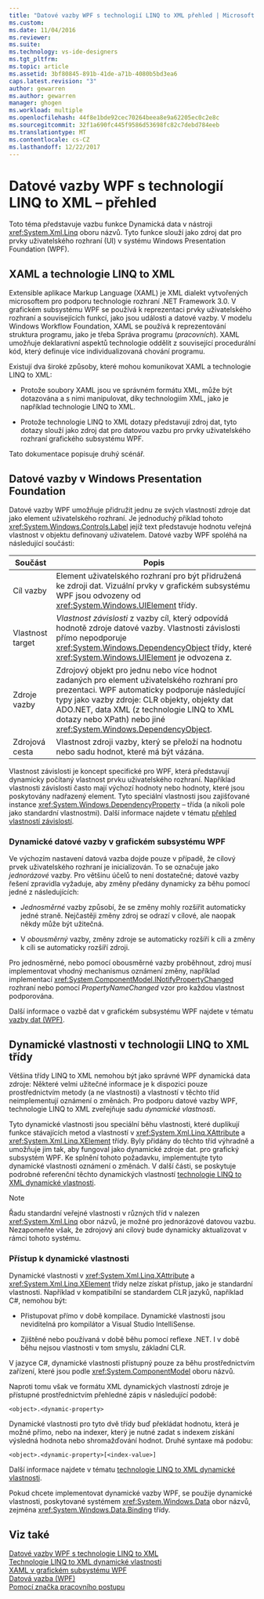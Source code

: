 ```yaml
---
title: "Datové vazby WPF s technologií LINQ to XML přehled | Microsoft Docs"
ms.custom: 
ms.date: 11/04/2016
ms.reviewer: 
ms.suite: 
ms.technology: vs-ide-designers
ms.tgt_pltfrm: 
ms.topic: article
ms.assetid: 3bf80845-891b-41de-a71b-4080b5bd3ea6
caps.latest.revision: "3"
author: gewarren
ms.author: gewarren
manager: ghogen
ms.workload: multiple
ms.openlocfilehash: 44f8e1bde92cec70264beea8e9a62205ec0c2e8c
ms.sourcegitcommit: 32f1a690fc445f9586d53698fc82c7debd784eeb
ms.translationtype: MT
ms.contentlocale: cs-CZ
ms.lasthandoff: 12/22/2017
---
```

# <a name="wpf-data-binding-with-linq-to-xml-overview"></a>Datové vazby WPF s technologií LINQ to XML – přehled
Toto téma představuje vazbu funkce Dynamická data v nástroji <xref:System.Xml.Linq> oboru názvů. Tyto funkce slouží jako zdroj dat pro prvky uživatelského rozhraní (UI) v systému Windows Presentation Foundation (WPF).  
  
## <a name="xaml-and-linq-to-xml"></a>XAML a technologie LINQ to XML  
 Extensible aplikace Markup Language (XAML) je XML dialekt vytvořených microsoftem pro podporu technologie rozhraní .NET Framework 3.0. V grafickém subsystému WPF se používá k reprezentaci prvky uživatelského rozhraní a souvisejících funkcí, jako jsou události a datové vazby. V modelu Windows Workflow Foundation, XAML se používá k reprezentování struktura programu, jako je třeba Správa programu (*pracovních*). XAML umožňuje deklarativní aspektů technologie oddělit z související procedurální kód, který definuje více individualizovaná chování programu.  
  
 Existují dva široké způsoby, které mohou komunikovat XAML a technologie LINQ to XML:  
  
-   Protože soubory XAML jsou ve správném formátu XML, může být dotazována a s nimi manipulovat, díky technologiím XML, jako je například technologie LINQ to XML.  
  
-   Protože technologie LINQ to XML dotazy představují zdroj dat, tyto dotazy slouží jako zdroj dat pro datovou vazbu pro prvky uživatelského rozhraní grafického subsystému WPF.  
  
 Tato dokumentace popisuje druhý scénář.  
  
## <a name="data-binding-in-the-windows-presentation-foundation"></a>Datové vazby v Windows Presentation Foundation  
 Datové vazby WPF umožňuje přidružit jednu ze svých vlastností zdroje dat jako element uživatelského rozhraní. Je jednoduchý příklad tohoto <xref:System.Windows.Controls.Label> jejíž text představuje hodnotu veřejná vlastnost v objektu definovaný uživatelem. Datové vazby WPF spoléhá na následující součásti:  
  
|Součást|Popis|  
|---------------|-----------------|  
|Cíl vazby|Element uživatelského rozhraní pro být přidružená ke zdroji dat. Vizuální prvky v grafickém subsystému WPF jsou odvozeny od <xref:System.Windows.UIElement> třídy.|  
|Vlastnost target|*Vlastnost závislosti* z vazby cíl, který odpovídá hodnotě zdroje datové vazby. Vlastnosti závislosti přímo nepodporuje <xref:System.Windows.DependencyObject> třídy, které <xref:System.Windows.UIElement> je odvozena z.|  
|Zdroje vazby|Zdrojový objekt pro jednu nebo více hodnot zadaných pro element uživatelského rozhraní pro prezentaci. WPF automaticky podporuje následující typy jako vazby zdroje: CLR objekty, objekty dat ADO.NET, data XML (z technologie LINQ to XML dotazy nebo XPath) nebo jiné <xref:System.Windows.DependencyObject>.|  
|Zdrojová cesta|Vlastnost zdroji vazby, který se přeloží na hodnotu nebo sadu hodnot, které má být vázána.|  
  
 Vlastnost závislosti je koncept specifické pro WPF, která představují dynamicky počítaný vlastnost prvku uživatelského rozhraní. Například vlastnosti závislosti často mají výchozí hodnoty nebo hodnoty, které jsou poskytovány nadřazený element. Tyto speciální vlastnosti jsou zajišťované instance <xref:System.Windows.DependencyProperty> – třída (a nikoli pole jako standardní vlastnostmi). Další informace najdete v tématu [přehled vlastností závislostí](/dotnet/framework/wpf/advanced/dependency-properties-overview).  
  
### <a name="dynamic-data-binding-in-wpf"></a>Dynamické datové vazby v grafickém subsystému WPF  
 Ve výchozím nastavení datová vazba dojde pouze v případě, že cílový prvek uživatelského rozhraní je inicializován. To se označuje jako *jednorázové* vazby. Pro většinu účelů to není dostatečné; datové vazby řešení zpravidla vyžaduje, aby změny předány dynamicky za běhu pomocí jedné z následujících:  
  
-   *Jednosměrné* vazby způsobí, že se změny mohly rozšířit automaticky jedné straně. Nejčastěji změny zdroj se odrazí v cílové, ale naopak někdy může být užitečná.  
  
-   V *obousměrný* vazby, změny zdroje se automaticky rozšíří k cíli a změny k cíli se automaticky rozšíří zdroji.  
  
 Pro jednosměrné, nebo pomocí obousměrné vazby proběhnout, zdroj musí implementovat vhodný mechanismus oznámení změny, například implementací <xref:System.ComponentModel.INotifyPropertyChanged> rozhraní nebo pomocí *PropertyNameChanged* vzor pro každou vlastnost podporována.  
  
 Další informace o vazbě dat v grafickém subsystému WPF najdete v tématu [vazby dat (WPF)](/dotnet/framework/wpf/data/data-binding-wpf).  
  
## <a name="dynamic-properties-in-linq-to-xml-classes"></a>Dynamické vlastnosti v technologii LINQ to XML třídy  
 Většina třídy LINQ to XML nemohou být jako správné WPF dynamická data zdroje: Některé velmi užitečné informace je k dispozici pouze prostřednictvím metody (a ne vlastnosti) a vlastností v těchto tříd neimplementují oznámení o změnách. Pro podporu datové vazby WPF, technologie LINQ to XML zveřejňuje sadu *dynamické vlastnosti*.  
  
 Tyto dynamické vlastnosti jsou speciální běhu vlastnosti, které duplikují funkce stávajících metod a vlastností v <xref:System.Xml.Linq.XAttribute> a <xref:System.Xml.Linq.XElement> třídy. Byly přidány do těchto tříd výhradně a umožňuje jim tak, aby fungoval jako dynamické zdroje dat. pro grafický subsystém WPF. Ke splnění tohoto požadavku, implementujte tyto dynamické vlastnosti oznámení o změnách. V další části, se poskytuje podrobné referenční těchto dynamických vlastností [technologie LINQ to XML dynamické vlastnosti](../designers/linq-to-xml-dynamic-properties.md).  
  
> [!NOTE]
>  Řadu standardní veřejné vlastnosti v různých tříd v nalezen <xref:System.Xml.Linq> obor názvů, je možné pro jednorázové datovou vazbu. Nezapomeňte však, že zdrojový ani cílový bude dynamicky aktualizovat v rámci tohoto systému.  
  
### <a name="accessing-dynamic-properties"></a>Přístup k dynamické vlastnosti  
 Dynamické vlastnosti v <xref:System.Xml.Linq.XAttribute> a <xref:System.Xml.Linq.XElement> třídy nelze získat přístup, jako je standardní vlastnosti. Například v kompatibilní se standardem CLR jazyků, například C#, nemohou být:  
  
-   Přistupovat přímo v době kompilace. Dynamické vlastnosti jsou neviditelná pro kompilátor a Visual Studio IntelliSense.  
  
-   Zjištěné nebo používaná v době běhu pomocí reflexe .NET. I v době běhu nejsou vlastnosti v tom smyslu, základní CLR.  
  
 V jazyce C#, dynamické vlastnosti přístupný pouze za běhu prostřednictvím zařízení, které jsou podle <xref:System.ComponentModel> oboru názvů.  
  
 Naproti tomu však ve formátu XML dynamických vlastností zdroje je přístupné prostřednictvím přehledné zápis v následující podobě:  
  
```  
<object>.<dynamic-property>  
```  
  
 Dynamické vlastnosti pro tyto dvě třídy buď překládat hodnotu, která je možné přímo, nebo na indexer, který je nutné zadat s indexem získání výsledná hodnota nebo shromažďování hodnot. Druhé syntaxe má podobu:  
  
```  
<object>.<dynamic-property>[<index-value>]  
```  
  
 Další informace najdete v tématu [technologie LINQ to XML dynamické vlastnosti](../designers/linq-to-xml-dynamic-properties.md).  
  
 Pokud chcete implementovat dynamické vazby WPF, se použije dynamické vlastnosti, poskytované systémem <xref:System.Windows.Data> obor názvů, zejména <xref:System.Windows.Data.Binding> třídy.  
  
## <a name="see-also"></a>Viz také  
 [Datové vazby WPF s technologie LINQ to XML](../designers/wpf-data-binding-with-linq-to-xml.md)   
 [Technologie LINQ to XML dynamické vlastnosti](../designers/linq-to-xml-dynamic-properties.md)   
 [XAML v grafickém subsystému WPF](/dotnet/framework/wpf/advanced/xaml-in-wpf)   
 [Datová vazba (WPF)](/dotnet/framework/wpf/data/data-binding-wpf)   
 [Pomocí značka pracovního postupu](http://go.microsoft.com/fwlink/?LinkId=98685)